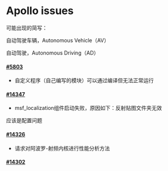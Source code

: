 # Apollo issues

可能出现的简写：

自动驾驶车辆，Autonomous Vehicle（AV）

自动驾驶，Autonomous Driving（AD）

#### [#5803](https://github.com/ApolloAuto/apollo/issues/5803)

- 自定义程序（自己编写的模块）可以通过编译但无法正常运行

#### [#14347](https://github.com/ApolloAuto/apollo/issues/14347)
- msf_localization组件启动失败，原因如下：反射贴图文件夹无效

应该是配置问题

#### [#14326](https://github.com/ApolloAuto/apollo/issues/14326)
- 请求对阿波罗-射频内核进行性能分析方法

#### [#14302](https://github.com/ApolloAuto/apollo/issues/14302)
